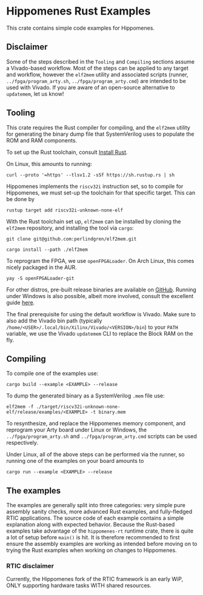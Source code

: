 # Hippomenes Rust Examples

This crate contains simple code examples for Hippomenes.

## Disclaimer

Some of the steps described in the `Tooling` and `Compiling` sections assume a Vivado-based workflow.
Most of the steps can be applied to any target and workflow, however the `elf2mem` utility and associated scripts (runner, ``../fpga/program_arty.sh``, ``../fpga/program_arty.cmd``) are intended to be used with Vivado.
If you are aware of an open-source alternative to `updatemem`, let us know!

## Tooling

This crate requires the Rust compiler for compiling, and the ``elf2mem`` utility for generating the binary dump file that SystemVerilog uses to populate the ROM and RAM components.

To set up the Rust toolchain, consult [Install Rust](https://www.rust-lang.org/tools/install).

On Linux, this amounts to running:

```shell
curl --proto '=https' --tlsv1.2 -sSf https://sh.rustup.rs | sh
```

Hippomenes implements the ``riscv32i`` instruction set, so to compile for Hippomenes, we must set-up the toolchain for that specific target. This can be done by

```shell
rustup target add riscv32i-unknown-none-elf
```
With the Rust toolchain set up, ``elf2mem`` can be installed by cloning the ``elf2mem`` repository, and installing the tool via ``cargo``:

```shell
git clone git@github.com:perlindgren/elf2mem.git
```

```shell
cargo install --path ./elf2mem
```

To reprogram the FPGA, we use ``openFPGALoader``. On Arch Linux, this comes nicely packaged in the AUR.


```shell
yay -S openFPGALoader-git
```

For other distros, pre-built release binaries are available on [GitHub](https://github.com/trabucayre/openFPGALoader/releases). Running under Windows is also possible, albeit more involved, consult the excellent guide [here](https://fpga.mit.edu/6205/F22/documentation/openFPGA).


The final prerequisite for using the default workflow is Vivado. Make sure to also add the Vivado bin path (typically ``/home/<USER>/.local/bin/Xilinx/Vivado/<VERSION>/bin``) to your `PATH` variable, we use the Vivado `updatemem` CLI to replace the Block RAM on the fly.

## Compiling

To compile one of the examples use:

```shell
cargo build --example <EXAMPLE> --release
```

To dump the generated binary as a SystemVerilog ``.mem`` file use:

```shell
elf2mem -f ./target/riscv32i-unknown-none-elf/release/examples/<EXAMPLE> -t binary.mem 
```

To resynthesize, and replace the Hippomenes memory component, and reprogram your Arty board under Linux or Windows, the ``../fpga/program_arty.sh`` and ``../fpga/program_arty.cmd`` scripts can be used respectively.

Under Linux, all of the above steps can be performed via the runner, so running one of the examples on your board amounts to

```shell
cargo run --example <EXAMPLE> --release
```

## The examples

The examples are generally split into three categories: very simple pure assembly sanity checks, more advanced Rust examples, and fully-fledged RTIC applications.
The source code of each example contains a simple explanation along with expected behavior.
Because the Rust-based examples take advantage of the ``hippomenes-rt`` runtime crate, there is quite a lot of setup before ``main()`` is hit.
It is therefore recommended to first ensure the assembly examples are working as intended before moving on to trying the Rust examples when working on changes to Hippomenes.

### RTIC disclaimer

Currently, the Hippomenes fork of the RTIC framework is an early WiP, ONLY supporting hardware tasks WITH shared resources.
